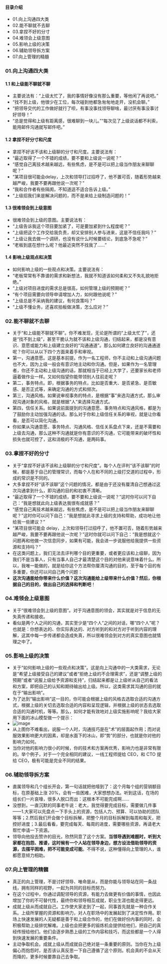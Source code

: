 #### 目录介绍
- 01.向上沟通四大类
- 02.能不聊就不去聊
- 03.拿捏不好的分寸
- 04.难领会上级意图
- 05.影响上级的决策
- 06.辅助领导拆方案
- 07.向上管理的精髓




### 01.向上沟通四大类
#### 1.1 和上级能不聊就不聊
- 主要说法有：“上级太忙了，我的事情好像没有那么重要，等他闲了再说吧。”
- “找不到上级，他很少在工位，每次碰到他都急匆匆地走开，没机会聊。”
- “把领导交代的工作做好就行了呗，有事没事找领导聊啥，最讨厌有事没事讨好领导！”
- “总是觉得和上级有距离感，很难聊到一块儿。”“每次见了上级说话都不利索，能用邮件沟通就写邮件吧。”


#### 1.2 拿捏不好分寸和尺度
- 拿捏不好该不该和上级聊的分寸和尺度。主要说法有：
- “最近取得了一个不错的成绩，要不要和上级说一说呢？”
- “感觉自己离技术越来越远，有些焦虑，是不是可以把上级当作朋友来聊聊呢？”
- “某项目很可能会delay，上次和领导打过招呼了，他不置可否，随着形势越来越严峻，我要不要再跟他说一次呢？”
- “我和合作者有些隔阂，不知道适不适合告诉上级。”
- “上级招我们来是解决问题的，而不是来给上级制造问题的！”


#### 1.3 很难领会到上级意图
- 很难领会到上级的意图。主要说法有：
- “上级告诉我这个项目要加紧了，可是要加紧到什么程度呢？”
- “上级把这个工作交给我负责，却又安排别人参与进来，这是不信任我吗？”
- “上级让我去做一个调研，也没有说什么时候要结论，到底急不急呢？”
- “老板到底在想什么呢？他最近突然不找我了……”


#### 1.4 影响上级观点和决策
- 如何影响上级的一些观点和决策。主要说法有：
- “老板常常有不靠谱的需求和新想法，我就不知道该如何柔和又不失礼貌地拒绝。”
- “上级对项目进度的需求总是很高，如何管理上级的预期呢？”
- “有个项目需要向领导申请增加人力，如何跟他说呢？”
- “上级总是不采纳我的建议，有何良策吗？”
- “上级不懂业务，还喜欢拍板做决策，怎么应对？”


### 02.能不聊就不去聊
- 关于“和上级能不聊就不聊”。你不难发现，无论是所谓的“上级太忙了”，还是“找不到上级”，甚至干脆认为就不该和上级沟通，归结起来，都是没有意识、意愿或能力和上级建立良好的“沟通通道”。那么如何建立良好的沟通通道呢？你可以从以下四个方面来着手和审视。
- 第一，沟通意愿。这是基本前提。作为一名工程师，你不主动和上级沟通问题也不大，因为上级一般会有意识地主动和你沟通。但是，如果作为一名管理者，你还不主动和上级沟通的话，那就相当于已经上大学了，还要家长和老师逼着做作业一样。又如何指望你能带领别人往前走呢？
- 第二，事务特点。即，根据事务的特点，比如是否重大、是否紧急、是否敏感、是否正式等，来确定沟通的方式和频次。
- 第三，沟通风格。如果说审视事务的特点，是根据“事”来选沟通方式，那么审视沟通对象的风格，就是根据“人”来选择沟通方式。
- 第四，信任关系。如果说前面提到的沟通意愿、事务特点和沟通风格，都是为了鼓励你主动加强沟通的话。那么对于你和上级信任关系的审视，就是让你看看，是否可以简化沟通。
- 你如果从沟通意愿、事务特点、沟通风格、信任关系盘点下来，还是不需要和上级去沟通，那么这种不沟通就是你有意识的不沟通，它可能带来的破坏性和损失也就可控了，这和消极的不沟通，是两码事。


### 03.拿捏不好的分寸
- 关于“拿捏不好该不该和上级聊的分寸和尺度”。每个人在评判“该不该聊”的时候，都是基于自己的管理常识，而每个人在和不同的上级打交道的过程中，形成的常识是不同的。
- 大多拿捏不好“该不该聊”这个问题的情况，都是由于还没有厘清自己想通过这次沟通拿到什么，即沟通的目的和初衷不清晰。
- “最近取得了一个不错的成绩，要不要和上级说一说呢？”这时你可以问下自己：“我是想就此向上级表达我很有成就感？”
- “感觉自己离技术越来越远，有些焦虑，是不是可以把上级当作朋友来聊聊呢？”这时你可以问下自己：“我是想就此寻求上级的支持和帮助，成功地让他给我一些建议？”
- “某项目很可能会 delay，上次和领导打过招呼了，他不置可否，随着形势越来越严峻，我要不要再跟他说一次呢？”这时你就可以问下自己：“我是想就这个问题再和他做一次信息同步，如果有可能，我会进一步说服他给我提供一些资源和支持吗？”
- 在这类问题上，我们无法去评判哪个目的更重要，或者更应该和上级聊，因为我们不是当事人，只有当事人自己才最清楚这个目的对他来说意味着什么。所以，我唯一能做的，就是给你这个方法帮你厘清沟通的目的，至于每个目的有多重要，你还可以问自己两个问题：
- **这次沟通能给你带来什么价值？这次沟通能给上级带来什么价值？然后，你根据自己的目的，做出自己的选择和判断吧**！


### 04.难领会上级意图
- 关于“很难领会到上级的意图”。对于沟通意图的领会，其实就是对于信息的无失真传递和接收。
- 看似是两个人之间的沟通，其实至少是“四个人”之间的对话，哪“四个人”呢？也就是：你想表达的、你实际表达的、对方听到的和对方对于听到内容的理解，这其中每一步传递都会造成失真，所以很难领会到对方的真实意图也就情理之中了。


### 05.影响上级的决策
- 关于“如何影响上级的一些观点和决策”。这是向上沟通中的一大类需求，无论是“希望上级接受自己的建议”或者“拒绝上级的不合理需求”，还是“调整上级的预期”或者“说服上级给予资源和支持”，归结起来都是让上级听从自己的看法和方案，即把自己的认知和期待输出给上级。所以，这类需求其沟通的目的就在于“输出影响”。
- 为了达到“输出影响”这一目的，你可能会根据上级的风格去选取合适的沟通方式，根据上级的关切去选取合适的内容和呈现逻辑，并根据上级的状态去选取合适的沟通时机，等等。那么，如何才能有效地对上级实施影响呢？我给大家用下面的冰山模型做一个提示：
- ![image](https://static001.geekbang.org/resource/image/00/d6/0087b764fb5d809a0219e396a443e5d6.png)
- 从上图你不难看出，说服一个人时，沟通技巧是在“术”的层面起作用；而对说服效果影响更大的因素，却是水面下的冰山，即“势”的部分，也就是你对他的影响力如何。
- 当你对他的影响力很小的时候，你的技术和方案再优秀，影响力也是非常有限的。举个例子，对于一个完全相同的建议，一线工程师提给 CEO，和 CTO 提给 CEO，极有可能是完全不同的结果。



### 06.辅助领导拆方案
- 直属领导和几个组长开会，第一句话就把他噎到了：这个月每个组的营销额目标，在原基础上涨 20%，会有一些困难，大家想想办法。听到这话，在场的组长们一片哀嚎，很多人脱口而出：这根本不可能完成啊……
- 没想到，一直沉默的同事老牛说：老大，我觉得要完成目标，需要做几件事——1.大家可以先盘点一下手头上的资源，包括人力、预算、可以协助的团队等等；2.然后我们开会做个目标拆解，把整个月的目标拆解到每周和每天，把控好进度；3.最后看看，要完成每天、每周的进度，需要哪些资源，再请老大帮忙申请一下资源。
- 领导向他投去赞许的目光，欣然同意了这个方案。**当领导遇到难题时，听到大家都在抱怨、推诿，这时候有一个人站在领导身边，想方设法借助领导的资源，去摆平困难，把不可能变成可能**。不得不说，这种懂得向上管理的人，谁都愿意倾力相助。


### 07.向上管理的精髓
- 真正的向上管理，不是讨好领导、唯命是从，而是你能与领导站在同一条战线，拥有同样的视野，一起为共同的目标而努力。
- 在这个过程中，你通过调配领导的资源，有能力去做更有价值的事情，也因此增加了你的不可替代性，最终你和领导相互成就，职业生涯也能走得更远。
- 成就上级从而成就自己。工作使大家走到了一起，同事首先就是一种合作关系。上级所掌握的资源和影响力，对人在职场中的发展起到了决定性作用。职场上快速发展的人无疑都是善于和上级合作的，他们在做好份内事的同时，会积极帮助上级排忧解难。上级也会把更多的锻炼机会提供给他们，把自己的真经传授给他们。他们会逐步熟悉上级的工作内容和技巧，而这些都是一个人得到快速发展的重要条件。
- 主动争取机会。成就上级从而成就自己绝对是一条重要的原则。当你在为上级偏心而抱怨时，是否该认真反思一下自己遵循了这个原则。机会真的不会从天而降的，更多时候要靠自己去争取。
















